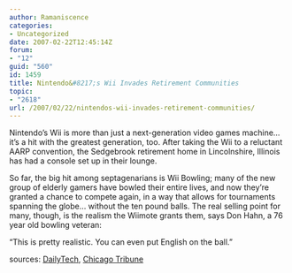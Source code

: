```yaml
---
author: Ramaniscence
categories:
- Uncategorized
date: 2007-02-22T12:45:14Z
forum:
- "12"
guid: "560"
id: 1459
title: Nintendo&#8217;s Wii Invades Retirement Communities
topic:
- "2618"
url: /2007/02/22/nintendos-wii-invades-retirement-communities/
---
```


Nintendo&#8217;s Wii is more than just a next-generation video games machine&#8230; it&#8217;s a hit with the greatest generation, too. After taking the Wii to a reluctant AARP convention, the Sedgebrook retirement home in Lincolnshire, Illinois has had a console set up in their lounge.
  
So far, the big hit among septagenarians is Wii Bowling; many of the new group of elderly gamers have bowled their entire lives, and now they&#8217;re granted a chance to compete again, in a way that allows for tournaments spanning the globe&#8230; without the ten pound balls. The real selling point for many, though, is the realism the Wiimote grants them, says Don Hahn, a 76 year old bowling veteran:
  
&#8220;This is pretty realistic. You can even put English on the ball.&#8221;

sources: <a target="_blank" href="http://www.dailytech.com/Wii+Invades+Retirement+Home/article6191c.htm">DailyTech</a>, <a target="_self" href="http://www.chicagotribune.com/news/local/chi-070216nintendo,1,609357.story?coll=chi-news-hed&#038;ctrack=1&#038;cset=true">Chicago Tribune</a>